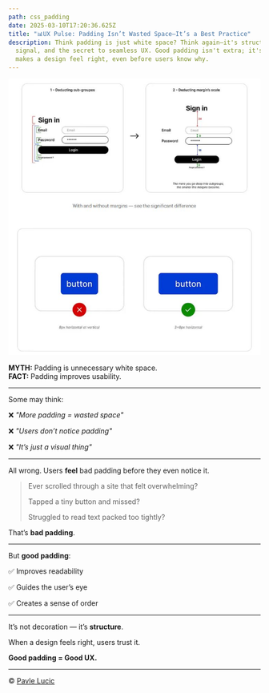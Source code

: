 ```yaml
---
path: css_padding
date: 2025-03-10T17:20:36.625Z
title: "📊UX Pulse: Padding Isn’t Wasted Space—It’s a Best Practice"
description: Think padding is just white space? Think again—it's structure,
  signal, and the secret to seamless UX. Good padding isn't extra; it's what
  makes a design feel right, even before users know why.
---
```

![css_padding](../assets/1740871277428.jpg "css padding")

**MYTH:** Padding is unnecessary white space.\
**FACT:** Padding improves usability.

- - -

Some may think:

❌ *"More padding = wasted space"*

❌ *"Users don’t notice padding"*

❌ *"It’s just a visual thing"*

- - -

All wrong. Users **feel** bad padding before they even notice it.

> Ever scrolled through a site that felt overwhelming?
>
> Tapped a tiny button and missed?
>
> Struggled to read text packed too tightly?

That’s **bad padding**.

- - -

But **good padding**:

✅ Improves readability

✅ Guides the user’s eye

✅ Creates a sense of order

- - -

It’s not decoration — it’s **structure**.

When a design feels right, users trust it.

**Good padding = Good UX.**

- - -

© [Pavle Lucic](https://www.linkedin.com/in/pavle-lucic/)